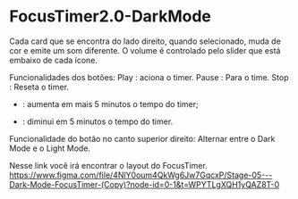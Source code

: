# FocusTimer2.0-DarkMode

Cada card que se encontra do lado direito, quando selecionado, muda de cor e emite um som diferente.
O volume é controlado pelo slider que está embaixo de cada ícone.

Funcionalidades dos botões:
Play : aciona o timer.
Pause : Para o time.
Stop : Reseta o timer.
+ : aumenta em mais 5 minutos o tempo do timer;
- : diminui em 5 minutos o tempo do timer.

Funcionalidade do botão no canto superior direito:
Alternar entre o Dark Mode e o Light Mode.

Nesse link você irá encontrar o layout do FocusTimer.
https://www.figma.com/file/4NlY0oum4QkWg6Jw7GqcxP/Stage-05---Dark-Mode-FocusTimer-(Copy)?node-id=0-1&t=WPYTLgXQH1yQAZ8T-0
